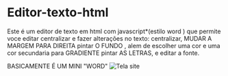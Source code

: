 # Editor-texto-html
Este é um editor de texto em html com javascript*(estilo word ) que permite voce editar centralizar e fazer alterações no texto: 
centralizar, MUDAR A MARGEM PARA DIREITA
pintar O FUNDO ,
alem de escolher uma cor e uma cor secundaria para GRADIENTE
pintar AS LETRAS,
e editar a fonte.

BASICAMENTE É UM MINI "WORD"
![Tela site](https://user-images.githubusercontent.com/75638686/158209117-9684dd9a-dce1-459c-a36d-044e6c56cf1c.PNG)
